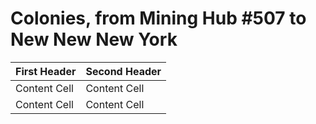 # Colonies, from Mining Hub #507 to New New New York


| First Header  | Second Header |
| ------------- | ------------- |
| Content Cell  | Content Cell  |
| Content Cell  | Content Cell  |
